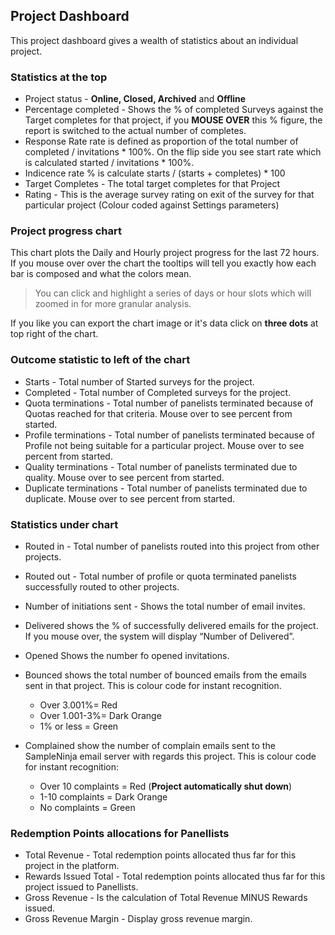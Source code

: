 ## Project Dashboard

This project dashboard gives a wealth of statistics about an individual project.

### Statistics at the top

- Project status - **Online, Closed, Archived** and **Offline**
- Percentage completed - Shows the % of completed Surveys against the Target completes for that project, if you **MOUSE OVER** this % figure, the report is switched to the actual number of completes.
- Response Rate rate is defined as proportion of the total number of completed / invitations * 100%. On the flip side you see start rate which is calculated started / invitations * 100%.
- Indicence rate % is calculate starts / (starts + completes) * 100
- Target Completes - The total target completes for that Project
- Rating - This is the average survey rating on exit of the survey for that particular project (Colour coded against Settings parameters)

### Project progress chart

This chart plots the Daily and Hourly project progress for the last 72 hours. If you mouse over over the chart the tooltips will tell you exactly how each bar is composed and what the colors mean.

> You can click and highlight a series of days or hour slots which will zoomed in for more granular analysis.

If you like you can export the chart image or it's data click on **three dots** at top right of the chart.

### Outcome statistic to left of the chart

- Starts - Total number of Started surveys for the project.
- Completed - Total number of Completed surveys for the project.
- Quota terminations - Total number of panelists terminated because of Quotas reached for that criteria. Mouse over to see percent from started.
- Profile terminations - Total number of panelists terminated because of Profile not being suitable for a particular project. Mouse over to see percent from started.
- Quality terminations - Total number of panelists terminated due to quality. Mouse over to see percent from started.
- Duplicate terminations - Total number of panelists terminated due to duplicate. Mouse over to see percent from started.

### Statistics under chart  
- Routed in - Total number of panelists routed into this project from other projects.
- Routed out - Total number of profile or quota terminated panelists successfully routed to other projects.
- Number of initiations sent - Shows the total number of email invites.
- Delivered shows the % of successfully delivered emails for the project.  If you mouse over, the system will display “Number of Delivered”.
- Opened Shows the number fo opened invitations.
- Bounced shows the total number of bounced emails from the emails sent in that project. This is colour code for instant recognition.
  - Over 3.001%= Red
  - Over 1.001-3%= Dark Orange
  - 1% or less = Green  

- Complained show the number of complain emails sent to the SampleNinja email server with regards this project. This is colour code for instant recognition:
  - Over 10 complaints = Red (**Project automatically shut down**)
  - 1-10 complaints = Dark Orange
  - No complaints = Green

### Redemption Points allocations for Panellists
- Total Revenue - Total redemption points allocated thus far for this project in the platform.
- Rewards Issued Total - Total redemption points allocated thus far for this project issued to Panellists.
- Gross Revenue - Is the calculation of Total Revenue MINUS Rewards issued.
- Gross Revenue Margin - Display gross revenue margin.

